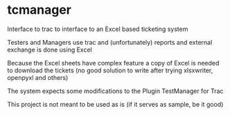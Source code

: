 tcmanager
=========

Interface to trac to interface to an Excel based ticketing system

Testers and Managers use trac and (unfortunately) reports and
external exchange is done using Excel

Because the Excel sheets have complex feature a copy of Excel
is needed to download the tickets (no good solution to write after
trying xlsxwriter, openpyxl and others)

The system expects some modifications to the Plugin TestManager for
Trac

This project is not meant to be used as is (if it serves as sample,
be it good)